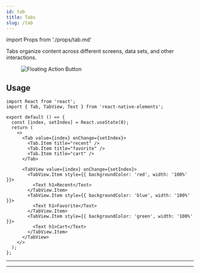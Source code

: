 ```yaml
---
id: tab
title: Tabs
slug: /tab
---
```


import Props from './props/tab.md'

Tabs organize content across different screens, data sets, and other interactions.

<div className="component-preview component-preview--grid component-preview--grid-10">
  <figure>
    <img src="/img/tab.jpg" alt="Floating Action Button" />
  </figure>
</div>

## Usage

```SnackPlayer name=RNE Tabs
import React from 'react';
import { Tab, TabView, Text } from 'react-native-elements';

export default () => {
  const [index, setIndex] = React.useState(0);
  return (
    <>
      <Tab value={index} onChange={setIndex}>
        <Tab.Item title="recent" />
        <Tab.Item title="favorite" />
        <Tab.Item title="cart" />
      </Tab>

      <TabView value={index} onChange={setIndex}>
        <TabView.Item style={{ backgroundColor: 'red', width: '100%' }}>
          <Text h1>Recent</Text>
        </TabView.Item>
        <TabView.Item style={{ backgroundColor: 'blue', width: '100%' }}>
          <Text h1>Favorite</Text>
        </TabView.Item>
        <TabView.Item style={{ backgroundColor: 'green', width: '100%' }}>
          <Text h1>Cart</Text>
        </TabView.Item>
      </TabView>
    </>
  );
};
```

---

<Props />

---
